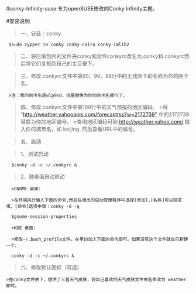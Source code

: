#conky-Infinity-suse
专为openSUSE修改的Conky Infinity主题。

#安装说明

>一、安装：conky
     
     $sudo zypper in conky conky-cairo conky-imlib2

>二、将压缩包内的文件夹conky和文件conkyrc改名为.conky和.conkyrc然后将它们复制到自己的主目录下。

>三、修改.conkyrc文件中第95、96、98行中的无线网卡的名称为你的网卡名。
   
     >注：我的网卡名是wlp9s0，批量替换为你的网卡名就行了。

>四、修改.conkyrc文件中第100行中的天气预报的地区编码。
     >将 “http://weather.yahooapis.com/forecastrss?w=2172739” 中的2172739替换为你的地区编号。
     >查询地区编码可到 http://weather.yahoo.com/ 输入你的城市名，如 beijing ,然后查看URL中的编号。

>五、启动
   
   >1、测试启动
   
      $conky -d -c ~/.conkyrc &

   >2、随桌面自动启动
      
      >GNOME 桌面:
      
      >在终端执行输入下面的命令,然后在调出的启动管理程序中选择[添加],[名称]可以随意填，[命令]选项中填：conky -d -q
      
      $gnome-session-properties
      
      >KDE 桌面:
      
      >修改~/.bash_profile文件，在里边加入下面的命令即可。如果没有这个文件就自己新建一个。
      
      conky -d -c ~/.conkyrc &

>六、修改默认图标（可选）
    
    >在conky文件夹下，提供了三套天气皮肤，将自己喜欢的天气皮肤文件夹名修改为 weather 即可。